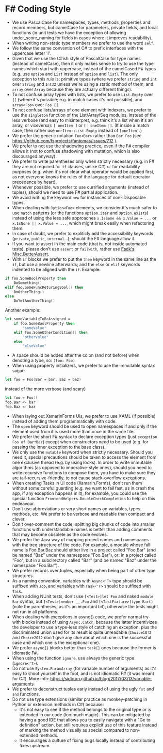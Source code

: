 # F# Coding Style

* We use PascalCase for namespaces, types, methods, properties and record
members, but camelCase for parameters, private fields, and local functions
(in unit tests we have the exception of allowing under_score_naming for
fields in cases where it improves readability).
* When writing non-static type members we prefer to use the word `self`.
* We follow the same convention of C# to prefix interfaces with the uppercase
letter 'I'.
* Given that we use the C#ish style of PascalCase for type names (instead of
camelCase), then it only makes sense to try to use the type names which start
with uppercase, instead of the camelCased F# types (e.g. use `Option` and `List`
instead of `option` and `list`). The only exception to this rule is: primitive
types (where we prefer `string` and `int` over `String` and `Int32` unless we're
using a static method of them; and `array` over `Array` because they are actually
different things).
* To not confuse array types with lists, we prefer to use `List.Empty` over `[]`
(where it's possible; e.g. in match cases it's not possible), and `array<Foo>`
over `Foo []`.
* To not confuse lists/arrays of one element with indexers, we prefer to use the
`singleton` function of the List/Array/Seq modules, instead of the less verbose
(and easy to misinterpret, e.g. think it's a list when it's an array, or
viceversa): `[ oneItem ]` or `[| oneItem |]`. (If inside a match case, then
rather use `oneItem::List.Empty` instead of `[oneItem]`.)
* We prefer the generic notation `Foo<Bar>` rather than `Bar Foo` (see
https://github.com/fsprojects/fantomas/issues/712 ).
* We prefer to not use the shadowing practice, even if the F# compiler allows it
(not to confuse shadowing with mutation, which is also discouraged anyway).
* We prefer to write parentheses only when strictly necessary (e.g. in F# they
are not required for `if` clauses, unlike C#) or for readability purposes (e.g.
when it's not clear what operator would be applied first, as not everyone knows
the rules of the language for default operator precedence by heart).
* Whenever possible, we prefer to use currified arguments (instead of tuples),
should we need to use F# partial application.
* We avoid writing the keyword `new` for instances of non-IDisposable types.
* When dealing with `Option<Foo>` elements, we consider it's much safer to use
`match` patterns (or the functions `Option.iter` and `Option.exists`) instead
of using the less safe approaches  `x.IsSome && x.Value = ...` or
`x.IsNone || x.Value = ...`, which might break easily when refactoring them.
* In case of doubt, we prefer to expliticly add the accessibility keywords
(`private`, `public`, `internal`...), should the F# language allow it.
* If you want to assert in the main code (that is, not inside automated tests),
please don't use `assert` or `failwith`, rather use
[Fsdk's Misc.BetterAssert](https://github.com/nblockchain/fsx/commit/7acb7a5b8fa374ee2b68c28c2e438cb6c9265e58).
* With `if` blocks we prefer to put the `then` keyword in the same line as the
`if`, but use a newline afterwards; and the `else` or `elif` keywords indented
to be aligned with the `if`. Example:

```fsharp
if foo.SomeBoolProperty then
    DoSomething()
elif foo.SomeFuncReturingBool() then
    DoOtherThing()
else
    DoYetAnotherThing()
```

Another example:

```fsharp
let someVariableToBeAssigned =
    if foo.SomeBoolProperty then
        "someValue"
    elif foo.SomeOtherCondition() then
        "otherValue"
    else
        "elseValue"
```

* A space should be added after the colon (and not before) when denoting a type,
so: `(foo: Foo)`
* When using property initializers, we prefer to use the immutable syntax sugar:
```fsharp
let foo = Foo(Bar = bar, Baz = baz)
```
instead of the more verbose (and scary)
```fsharp
let foo = Foo()
foo.Bar <- bar
foo.Baz <- baz
```
* When laying out XamarinForms UIs, we prefer to use XAML (if possible) instead
of adding them programmatically with code.
* The `open` keyword should be used to open namespaces if and only if the
element used from it is used more than once in the same file.
* We prefer the short F# syntax to declare exception types (just
`exception Foo of Bar*Baz`) except when constructors need to be used (e.g. for
passing the inner exception to the base class).
* We only use the `mutable` keyword when strictly necessary. Should you need it,
special precautions should be taken to access the element from one exclusive
thread (e.g. by using locks). In order to write immutable algorithms (as opposed
to imperative-style ones), should you need to write recursive functions to
compose them, you have to make sure they are tail-recursive-friendly, to not
cause stack-overflow exceptions.
* When creating Tasks in UI code (Xamarin.Forms), don't run them without some
careful guarding (e.g. we want to fail fast, as in crash the app, if any
exception happens in it); for example, you could use the special function
`FrontendHelpers.DoubleCheckCompletion` to help on this endeavour.
* Don't use abbreviations or very short names on variables, types, methods, etc.
We prefer to be verbose and readable than compact and clever.
* Don't over-comment the code; splitting big chunks of code into smaller
functions with understandable names is better than adding comments that may
become obsolete as the code evolves.
* We prefer the Java way of mapping project names and namespaces with the tree
structure of the code. For example, a module whose full name is Foo.Bar.Baz
should either live in a project called "Foo.Bar" (and be named "Baz" under
the namespace "Foo.Bar"), or: in a project called "Foo", but in a subdirectory
called "Bar" (and be named "Baz" under the namespace "Foo.Bar").
* We prefer records over tuples, especially when being part of other type
structures.
* As a naming convention, variables with `Async<'T>` type should be suffixed
with `Job`, and variables with `Task<'T>` should be suffixed with `Task`.
* When adding NUnit tests, don't use `[<Test>]let Foo` and naked `module Bar`
syntax, but `[<Test>]member __.Foo` and `[<TestFixture>]type Bar()` (note the
parentheses, as it's an important bit), otherwise the tests might not run in
all platforms.
* When dealing with exceptions in async{} code, we prefer normal try-with
blocks instead of using `Async.Catch`, because the latter incentivizes the
developer to use a type-less style of catching an exception, plus the
discriminated union used for its result is quite unreadable (`Choice1Of2`
and `Choice2Of2` don't give any clue about which one is the successful case
and which one is the exceptional one).
* We prefer `async{}` blocks better than `task{}` ones because the former is
idiomatic F#.
* When using the function `ignore`, use always the generic type (`ignore<'T>`).
* Do not use `System.ParamArray` (for variable number of arguments) as it's
easy to shoot yourself in the foot, and is not idiomatic F# (it was meant for
C#). More info: https://sidburn.github.io/blog/2017/03/13/variable-arguments
* We prefer to deconstruct tuples early instead of using the ugly `fst` and
`snd` functions.
* Do not use type extensions (similar practice as monkey-patching in Python
or extension methods in C#) because:
  - It's not easy to see if the method belongs to the original type or is
extended in our code (too much magic). This can be mitigated by having a
good IDE that allows you to easily navigate with a "Go to definition" action,
but still requires explicit use of this feature instead of marking the method
visually as special compared to non-extended methods.
  - It encourages a culture of fixing bugs locally instead of contributing
fixes upstream.
